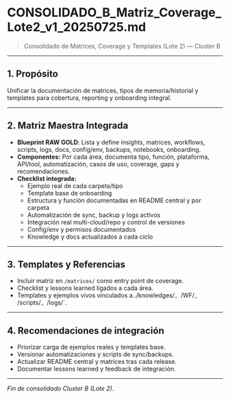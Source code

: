 # CONSOLIDADO_B_Matriz_Coverage_Lote2_v1_20250725.md

> Consolidado de Matrices, Coverage y Templates (Lote 2) — Cluster B

---

## 1. Propósito
Unificar la documentación de matrices, tipos de memoria/historial y templates para cobertura, reporting y onboarding integral.

---

## 2. Matriz Maestra Integrada
- **Blueprint RAW GOLD**: Lista y define insights, matrices, workflows, scripts, logs, docs, config/env, backups, notebooks, onboarding.
- **Componentes:** Por cada área, documenta tipo, función, plataforma, API/tool, automatización, casos de uso, coverage, gaps y recomendaciones.
- **Checklist integrada:**
  - Ejemplo real de cada carpeta/tipo
  - Template base de onboarding
  - Estructura y función documentadas en README central y por carpeta
  - Automatización de sync, backup y logs activos
  - Integración real multi-cloud/repo y control de versiones
  - Config/env y permisos documentados
  - Knowledge y docs actualizados a cada ciclo

---

## 3. Templates y Referencias
- Incluir matriz en `/matrices/` como entry point de coverage.
- Checklist y lessons learned ligados a cada área.
- Templates y ejemplos vivos vinculados a../knowledges/`, `/WF/`, `/scripts/`, `/logs/`.

---

## 4. Recomendaciones de integración
- Priorizar carga de ejemplos reales y templates base.
- Versionar automatizaciones y scripts de sync/backups.
- Actualizar README central y matrices tras cada release.
- Documentar lessons learned y feedback de integración.

---

*Fin de consolidado Cluster B (Lote 2).*

